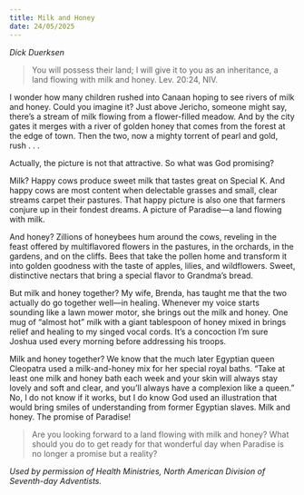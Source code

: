 ```yaml
---
title: Milk and Honey
date: 24/05/2025
---
```


_Dick Duerksen_

> <p></p>
> You will possess their land; I will give it to you as an inheritance, a land flowing with milk and honey. Lev. 20:24, NIV.

I wonder how many children rushed into Canaan hoping to see rivers of milk and honey. Could you imagine it? Just above Jericho, someone might say, there’s a stream of milk flowing from a flower-filled meadow. And by the city gates it merges with a river of golden honey that comes from the forest at the edge of town. Then the two, now a mighty torrent of pearl and gold, rush . . .

Actually, the picture is not that attractive. So what was God promising?

Milk? Happy cows produce sweet milk that tastes great on Special K. And happy cows are most content when delectable grasses and small, clear streams carpet their pastures. That happy picture is also one that farmers conjure up in their fondest dreams. A picture of Paradise—a land flowing with milk.

And honey? Zillions of honeybees hum around the cows, reveling in the feast offered by multiflavored flowers in the pastures, in the orchards, in the gardens, and on the cliffs. Bees that take the pollen home and transform it into golden goodness with the taste of apples, lilies, and wildflowers. Sweet, distinctive nectars that bring a special flavor to Grandma’s bread.

But milk and honey together? My wife, Brenda, has taught me that the two actually do go together well—in healing. Whenever my voice starts sounding like a lawn mower motor, she brings out the milk and honey. One mug of “almost hot” milk with a giant tablespoon of honey mixed in brings relief and healing to my singed vocal cords. It’s a concoction I’m sure Joshua used every morning before addressing his troops.

Milk and honey together? We know that the much later Egyptian queen Cleopatra used a milk-and-honey mix for her special royal baths. “Take at least one milk and honey bath each week and your skin will always stay lovely and soft and clear, and you’ll always have a complexion like a queen.” No, I do not know if it works, but I do know God used an illustration that would bring smiles of understanding from former Egyptian slaves. Milk and honey. The promise of Paradise!

> <callout></callout>
>Are you looking forward to a land flowing with milk and honey? What should you do to get ready for that wonderful day when Paradise is no longer a promise but a reality?

_Used by permission of Health Ministries, North American Division of Seventh-day Adventists._